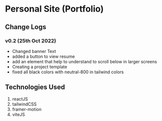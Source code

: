 # Personal Site (Portfolio)

## Change Logs

### v0.2 (25th Oct 2022)

- Changed banner Text
- added a button to view resume
- add an element that help to understand to scroll below in larger screens
- Creating a project template
- fixed all black colors with neutral-800 in tailwind colors

## Technologies Used

1. reactJS
2. tailwindCSS
3. framer-motion
4. viteJS
